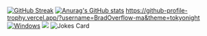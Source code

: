 [![GitHub Streak](https://github-readme-streak-stats.herokuapp.com/?user=BradOverflow)](https://git.io/streak-stats)
[![Anurag's GitHub stats](https://github-readme-stats.vercel.app/api?username=BradOverflow)](https://github.com/anuraghazra/github-readme-stats)
https://github-profile-trophy.vercel.app/?username=BradOverflow-ma&theme=tokyonight
[![Windows](https://svgshare.com/i/ZhY.svg)](https://svgshare.com/i/ZhY.svg)
![](https://komarev.com/ghpvc/?username=BradOverflow&color=blueviolet)
![Jokes Card](https://readme-jokes.vercel.app/api)

